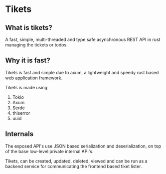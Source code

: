 # Tikets

## What is tikets?

A fast, simple, multi-threaded and type safe asynchronous REST API in rust managing the tickets or todos.

## Why it is fast?

Tikets is fast and simple due to axum, a lightweight and speedy rust based web application framework.

Tikets is made using

1. Tokio
2. Axum
3. Serde
4. thiserror
5. uuid

## Internals

The exposed API's use JSON based serialization and deserialization, on top of the base low-level private internal API's.

Tikets, can be created, updated, deleted, viewed and can be run as a backend service for communicating the frontend based tiket lister.